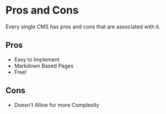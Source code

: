 
# Pros and Cons

Every single CMS has pros and cons that are associated with it. 

## Pros

* Easy to Implement
* Markdown Based Pages
* Free!

## Cons

* Doesn't Allow for more Complexity

